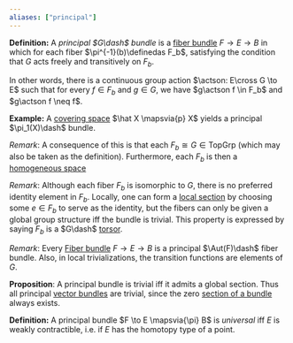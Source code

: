 ```yaml
---
aliases: ["principal"]
---
```


**Definition:** A _principal $G\dash$ bundle_ is a [fiber bundle](fiber%20bundle.md) $F \to E \to B$ in which for each fiber $\pi^{-1}(b)\definedas F_b$, satisfying the condition that $G$ acts freely and transitively on $F_b$. 

In other words, there is a continuous group action $\actson: E\cross G \to E$ such that for every $f \in F_b$ and $g\in G$, we have $g\actson f \in F_b$ and $g\actson f \neq f$.

**Example:** A [covering space](covering%20space) $\hat X \mapsvia{p} X$ yields a principal $\pi_1(X)\dash$ bundle.

_Remark_: A consequence of this is that each $F_b \cong G \in \text{TopGrp}$ (which may also be taken as the definition). Furthermore, each $F_b$ is then a [homogeneous space](homogeneous%20space)

_Remark_: Although each fiber $F_b$ is isomorphic to $G$, there is no preferred identity element in $F_b$. Locally, one can form a [local section](section%20of%20a%20bundle.md) by choosing some $e\in F_b$ to serve as the identity, but the fibers can only be given a global group structure iff the bundle is trivial. This property is expressed by saying $F_b$ is a $G\dash$ [torsor](torsor).

_Remark_: Every [Fiber bundle](Fiber%20bundle) $F\to E\to B$ is a principal $\Aut(F)\dash$ fiber bundle. Also, in local trivializations, the transition functions are elements of $G$.

**Proposition**: A principal bundle is trivial iff it admits a global section. Thus all principal [vector bundles](vector%20bundles.md) are trivial, since the zero [section of a bundle](section%20of%20a%20bundle.md) always exists.

**Definition:** A principal bundle $F \to E \mapsvia{\pi} B$ is _universal_ iff $E$ is weakly contractible, i.e. if $E$ has the homotopy type of a point.